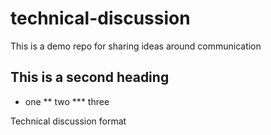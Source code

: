 # technical-discussion
This is a demo repo for sharing ideas around communication

## This is a second heading

* one
** two 
*** three

Technical discussion format
